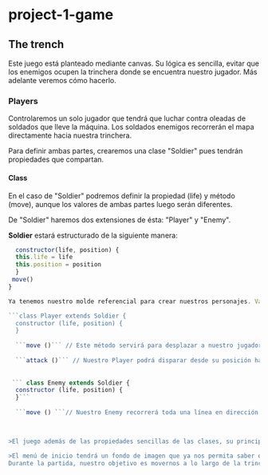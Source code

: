 # project-1-game


## The trench

Este juego está planteado mediante canvas. Su lógica es sencilla, evitar que los enemigos ocupen la trinchera donde se encuentra nuestro jugador. Más adelante veremos cómo hacerlo.


### Players

Controlaremos un solo jugador que tendrá que luchar contra oleadas de soldados que lleve la máquina. Los soldados enemigos recorrerán el mapa directamente hacia nuestra trinchera.

Para definir ambas partes, crearemos una clase "Soldier" pues tendrán propiedades que compartan.


#### Class

En el caso de "Soldier" podremos definir la propiedad (life) y método (move), aunque los valores de ambas partes luego serán diferentes.

De "Soldier" haremos dos extensiones de ésta: "Player" y "Enemy".

**Soldier** estará estructurado de la siguiente manera:

```javascript class Soldier {
  constructor(life, position) {
  this.life = life
  this.position = position
  }
 move()
}

Ya tenemos nuestro molde referencial para crear nuestros personajes. Vamos a definir a nuestro **Player** y a nuestro **Enemy**:

```class Player extends Soldier {
  constructor (life, position) {
  }
  
  ```move ()``` // Este método servirá para desplazar a nuestro jugador en únicamente dos direcciones (moveUp, moveDown) que tendremos que definir solo sobre un eje Y al borde de      nuestro canva.
  
  ```attack ()``` // Nuestro Player podrá disparar desde su posición hacia el enemigo. El disparo recorrerá todo el eje X desde la misma linea que nos encontremos.
  
  
 ``` class Enemy extends Soldier {
  constructor (life, position) {
  }```
  
  ```move () ```// Nuestro Enemy recorrerá toda una línea en dirección a nuestra trinchera. No podrá disparar, únicamente recorrer el eje X. Si llega hasta trinchera vivo, acaba con la vida de Player (Game over). 
  


>El juego además de las propiedades sencillas de las clases, su principal foco se encuentra en la interacción entre ellos mediante diversos métodos. Su funcionalidad es la clave. Partiendo de las posiciones de ambas partes, tenemos que definir el movimiento de cada una y saber aplicar el método attack sobretodo.

>El menú de inicio tendrá un fondo de imagen que ya nos permita saber qué temática contiene el juego, añadiremos un pequeño comentario para el uso de los comandos del jugador y un boton de inicio del juego.
Durante la partida, nuestro objetivo es movernos a lo largo de la trinchera y disparar al enemigo para que no tome nuestra posición. El juego acaba si un "Enemy" llega hasta trinchera, por lo que nos aparecerá "GAME OVER" y un botón de "Try again" en caso de querer volver a jugar.



